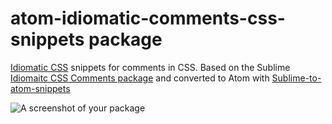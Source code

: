 # atom-idiomatic-comments-css-snippets package

[Idiomatic CSS](https://github.com/necolas/idiomatic-css) snippets for comments in CSS.
Based on the Sublime [Idiomaitc CSS Comments package](https://github.com/chrisborrowdale/Idiomatic-CSS-Comments-Snippets) and converted to Atom with [Sublime-to-atom-snippets](https://github.com/james2doyle/sublime-to-atom-snippets)

![A screenshot of your package](https://f.cloud.github.com/assets/69169/2290250/c35d867a-a017-11e3-86be-cd7c5bf3ff9b.gif)
